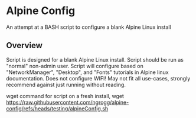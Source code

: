 # Alpine Config
An attempt at a BASH script to configure a blank Alpine Linux install

## Overview
Script is designed for a blank Alpine Linux install. Script should be run as "normal" non-admin user.
Script will configure based on "NetworkManager", "Desktop", and "Fonts" tutorials in Alpine linux documentation. Does not configure WIFI!
May not fit all use-cases, strongly recommend against just running without reading.

wget command for script on a fresh install,
wget https://raw.githubusercontent.com/ngrogg/alpine-config/refs/heads/testing/alpineConfig.sh
